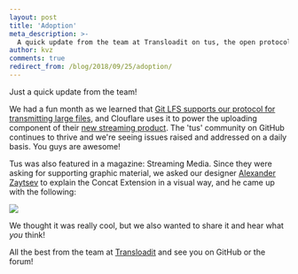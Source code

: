 ```yaml
---
layout: post
title: 'Adoption'
meta_description: >-
  A quick update from the team at Transloadit on tus, the open protocol for resumable file uploads.
author: kvz
comments: true
redirect_from: /blog/2018/09/25/adoption/
---
```


Just a quick update from the team!

We had a fun month as we learned that [Git LFS supports our protocol for transmitting large files](https://github.com/git-lfs/git-lfs/blob/main/docs/man/git-lfs-config.5.ronn#transfer-upload--download-settings), and Clouflare uses it to power the uploading component of their [new streaming product](https://blog.cloudflare.com/how-cloudflare-streams/). The 'tus' community on GitHub continues to thrive and we're seeing issues raised and addressed on a daily basis. You guys are awesome!

<!--more-->

Tus was also featured in a magazine: Streaming Media. Since they were asking for supporting graphic material, we asked our designer [Alexander Zaytsev](https://twitter.com/nqst) to explain the Concat Extension in a visual way, and he came up with the following:

<img style="max-width: 100%; max-height: 100%" src="/assets/img/concat.jpeg">

We thought it was really cool, but we also wanted to share it and hear what _you_ think!

All the best from the team at [Transloadit](https://transloadit.com) and see you on GitHub or the forum!
